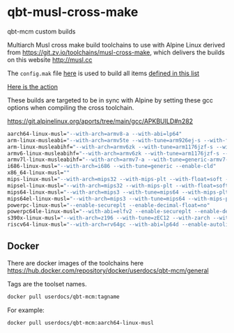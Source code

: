 # qbt-musl-cross-make 

qbt-mcm custom builds

Multiarch Musl cross make build toolchains to use with Alpine Linux derived from https://git.zv.io/toolchains/musl-cross-make, which delivers the builds on this website http://musl.cc

The `config.mak` file [here](https://github.com/userdocs/qbt-musl-cross-make/blob/main/custom/config.mak) is used to build all items [defined in this list](https://git.zv.io/toolchains/musl-cross-make/-/blob/master/scripts/triples.txt)

[Here is the action](https://github.com/userdocs/qbt-musl-cross-make/blob/main/.github/workflows/matrix-mcm-build-and-release.yml)

These builds are targeted to be in sync with Alpine by setting these gcc options when compiling the cross toolchain.

https://git.alpinelinux.org/aports/tree/main/gcc/APKBUILD#n282

```bash
aarch64-linux-musl="--with-arch=armv8-a --with-abi=lp64"
arm-linux-musleabi="--with-arch=armv5te --with-tune=arm926ej-s --with-float=soft --with-abi=aapcs-linux"
arm-linux-musleabihf="--with-arch=armv6zk --with-tune=arm1176jzf-s --with-fpu=vfp --with-float=hard --with-abi=aapcs-linux"
armv6-linux-musleabihf="--with-arch=armv6zk --with-tune=arm1176jzf-s --with-fpu=vfp --with-float=hard --with-abi=aapcs-linux"
armv7l-linux-musleabihf="--with-arch=armv7-a --with-tune=generic-armv7-a --with-fpu=vfpv3-d16 --with-float=hard --with-abi=aapcs-linux --with-mode=thumb"
i686-linux-musl="--with-arch=i686 --with-tune=generic --enable-cld"
x86_64-linux-musl=""
mips-linux-musl="--with-arch=mips32 --with-mips-plt --with-float=soft --with-abi=32"
mipsel-linux-musl="--with-arch=mips32 --with-mips-plt --with-float=soft --with-abi=32"
mips64-linux-musl="--with-arch=mips3 --with-tune=mips64 --with-mips-plt --with-float=soft --with-abi=64"
mips64el-linux-musl="--with-arch=mips3 --with-tune=mips64 --with-mips-plt --with-float=soft --with-abi=64"
powerpc-linux-musl="--enable-secureplt --enable-decimal-float=no"
powerpc64le-linux-musl="--with-abi=elfv2 --enable-secureplt --enable-decimal-float=no --enable-targets=powerpcle-linux"
s390x-linux-musl="--with-arch=z196 --with-tune=zEC12 --with-zarch --with-long-double-128 --enable-decimal-float"
riscv64-linux-musl="--with-arch=rv64gc --with-abi=lp64d --enable-autolink-libatomic"
```

## Docker

There are docker images of the toolchains here https://hub.docker.com/repository/docker/userdocs/qbt-mcm/general

Tags are the toolset names.

```bash
docker pull userdocs/qbt-mcm:tagname
```

For example:

```bash
docker pull userdocs/qbt-mcm:aarch64-linux-musl
```